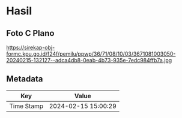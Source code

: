 # Hasil

## Foto C Plano

https://sirekap-obj-formc.kpu.go.id/f24f/pemilu/ppwp/36/71/08/10/03/3671081003050-20240215-132127--adca4db8-0eab-4b73-935e-7edc984ffb7a.jpg


## Metadata

| Key        | Value               |
| ---------- | ------------------- |
| Time Stamp | 2024-02-15 15:00:29 |



